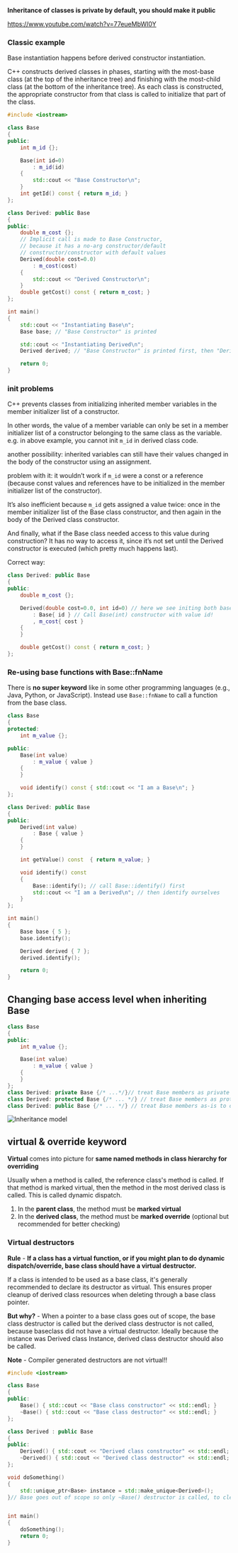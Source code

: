 
**Inheritance of classes is private by default, you should make it public**

https://www.youtube.com/watch?v=77eueMbWI0Y

### Classic example


Base instantiation happens before derived constructor instantiation.

C++ constructs derived classes in phases, starting with the most-base class (at the top of the inheritance tree) and finishing with the most-child class (at the bottom of the inheritance tree). As each class is constructed, the appropriate constructor from that class is called to initialize that part of the class.


```cpp
#include <iostream>

class Base
{
public:
    int m_id {};

    Base(int id=0)
        : m_id(id)
    {
        std::cout << "Base Constructor\n";
    }
    int getId() const { return m_id; }
};

class Derived: public Base
{
public:
    double m_cost {};
    // Implicit call is made to Base Constructor, 
    // because it has a no-arg constructor/default 
    // constructor/constructor with default values
    Derived(double cost=0.0) 
        : m_cost(cost)
    {
        std::cout << "Derived Constructor\n";
    }
    double getCost() const { return m_cost; }
};

int main()
{
    std::cout << "Instantiating Base\n";
    Base base; // "Base Constructor" is printed

    std::cout << "Instantiating Derived\n";
    Derived derived; // "Base Constructor" is printed first, then "Derived Constructor

    return 0;
}
```

### init problems

C++ prevents classes from initializing inherited member variables in the member initializer list of a constructor. 

In other words, the value of a member variable can only be set in a member initializer list of a constructor belonging to the same class as the variable.
e.g. in above example, you cannot init `m_id` in derived class code.

another possibility:
inherited variables can still have their values changed in the body of the constructor using an assignment.

problem with it:
it wouldn’t work if `m_id` were a const or a reference (because const values and references have to be initialized in the member initializer list of the constructor). 

It’s also inefficient because `m_id` gets assigned a value twice: once in the member initializer list of the Base class constructor, and then again in the body of the Derived class constructor. 

And finally, what if the Base class needed access to this value during construction? It has no way to access it, since it’s not set until the Derived constructor is executed (which pretty much happens last).

Correct way:
```cpp
class Derived: public Base
{
public:
    double m_cost {};

    Derived(double cost=0.0, int id=0) // here we see initing both base and own members
        : Base{ id } // Call Base(int) constructor with value id!
        , m_cost{ cost }
    {
    }

    double getCost() const { return m_cost; }
};
```

### Re-using base functions with Base::fnName

There is **no super keyword** like in some other programming languages (e.g., Java, Python, or JavaScript). Instead use `Base::fnName` to call a function from the base class.


```cpp
class Base
{
protected:
    int m_value {};

public:
    Base(int value)
        : m_value { value }
    {
    }

    void identify() const { std::cout << "I am a Base\n"; }
};

class Derived: public Base
{
public:
    Derived(int value)
        : Base { value }
    {
    }

    int getValue() const  { return m_value; }

    void identify() const
    {
        Base::identify(); // call Base::identify() first
        std::cout << "I am a Derived\n"; // then identify ourselves
    }
};

int main()
{
    Base base { 5 };
    base.identify();

    Derived derived { 7 };
    derived.identify();

    return 0;
}
```

## Changing base access level when inheriting Base 

```cpp
class Base
{
public:
    int m_value {};

    Base(int value)
        : m_value { value }
    {
    }
};
class Derived: private Base {/* ...*/}// treat Base members as private to outside world (main etc)
class Derived: protected Base {/* ... */} // treat Base members as protected to outside world (main etc)
class Derived: public Base {/* ... */} // treat Base members as-is to outside world (main etc)
```

![Inheritance model](./images/inheritancemodel.jpg)

## virtual & override keyword

**Virtual** comes into picture for **same named methods in class hierarchy for overriding**

Usually when a method is called, the reference class's method is called.
If that method is marked virtual, then the method in the most derived class is called.
This is called dynamic dispatch.

1. In the **parent class**, the method must be **marked virtual**
2. In the **derived class**, the method must be **marked override** (optional but recommended for better checking)

### Virtual destructors

**Rule** - **If a class has a virtual function, or if you might plan to do dynamic dispatch/override, base class should have a virtual destructor.**

If a class is intended to be used as a base class, it's generally recommended to declare its destructor as virtual.
This ensures proper cleanup of derived class resources when deleting through a base class pointer.

**But why?** - When a pointer to a base class goes out of scope, the base class destructor is called but the derived class destructor is not called, because baseclass did not have a virtual destructor. Ideally because the instance was Derived class Instance, derived class destructor should also be called.

**Note** - Compiler generated destructors are not virtual!!

```cpp
#include <iostream>

class Base
{
public:
    Base() { std::cout << "Base class constructor" << std::endl; }
    ~Base() { std::cout << "Base class destructor" << std::endl; }
};

class Derived : public Base
{
public:
    Derived() { std::cout << "Derived class constructor" << std::endl; }
    ~Derived() { std::cout << "Derived class destructor" << std::endl; }
};

void doSomething()
{
    std::unique_ptr<Base> instance = std::make_unique<Derived>();
}// Base goes out of scope so only ~Base() destructor is called, to cleanup via ~Derived(), we must make `virtual ~Base()`


int main()
{
    doSomething();
    return 0;
}
```